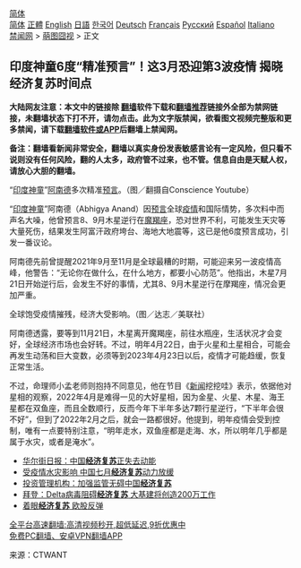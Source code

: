  <!-- 面包屑导航 --> <div class="breadcrumb"><!-- GTranslate: https://gtranslate.io/ -->  <div class="switcher notranslate">  <div class="selected">  <a href="#" onclick="return false;"> 简体</a>  </div>  <div class="option">  <a href="https://www.bannedbook.org" onclick="doGTranslate('zh-CN|zh-CN');jQuery('div.switcher div.selected a').html(jQuery(this).html());return false;" title="简体中文" class="nturl selected"> 简体</a>  <a href="https://www.bannedbook.org/zh-tw/" onclick="doGTranslate('zh-CN|zh-TW');jQuery('div.switcher div.selected a').html(jQuery(this).html());return false;" title="繁體中文" class="nturl"> 正體</a>  <a href="https://www.bannedbook.org/en/" onclick="doGTranslate('zh-CN|en');jQuery('div.switcher div.selected a').html(jQuery(this).html());return false;" title="English" class="nturl"> English</a>  <a href="https://www.bannedbook.org/ja/" onclick="doGTranslate('zh-CN|ja');jQuery('div.switcher div.selected a').html(jQuery(this).html());return false;" title="日本語" class="nturl"> 日語</a>  <a href="https://www.bannedbook.org/ko/" onclick="doGTranslate('zh-CN|ko');jQuery('div.switcher div.selected a').html(jQuery(this).html());return false;" title="한국어" class="nturl"> 한국어</a>  <a href="https://www.bannedbook.org/de/" onclick="doGTranslate('zh-CN|de');jQuery('div.switcher div.selected a').html(jQuery(this).html());return false;" title="Deutsch" class="nturl"> Deutsch</a>  <a href="https://www.bannedbook.org/fr/" onclick="doGTranslate('zh-CN|fr');jQuery('div.switcher div.selected a').html(jQuery(this).html());return false;" title="Français" class="nturl"> Français</a>  <a href="https://www.bannedbook.org/ru/" onclick="doGTranslate('zh-CN|ru');jQuery('div.switcher div.selected a').html(jQuery(this).html());return false;" title="Русский" class="nturl"> Русский</a>  <a href="https://www.bannedbook.org/es/" onclick="doGTranslate('zh-CN|es');jQuery('div.switcher div.selected a').html(jQuery(this).html());return false;" title="Español" class="nturl"> Español</a>  <a href="https://www.bannedbook.org/it/" onclick="doGTranslate('zh-CN|it');jQuery('div.switcher div.selected a').html(jQuery(this).html());return false;" title="Italiano" class="nturl"> Italiano</a>  </div>  </div>      <div class='breadcrumb-sub'><!-- Breadcrumb NavXT 6.3.0 --> <a href="https://www.bannedbook.org/" class="home">禁闻网</a> &gt; <a href="https://www.bannedbook.org/bnews/funmedia/" class="category">萌图囧视</a> &gt; 正文</div></div><h2>印度神童6度“精准预言”！这3月恐迎第3波疫情 揭晓经济复苏时间点</h2> <p class="notice"><b>大陆网友注意：本文中的链接除 <a href="https://github.com/bannedbook/fanqiang" >翻墙</a>软件下载和<a href="https://github.com/killgcd/justmysocks/blob/master/README.md">翻墙推荐</a>链接外全部为禁网链接，未翻墙状态下打不开，请勿点击。此为文字版禁闻，欲看图文视频完整版和更多禁闻，请下载<a href="https://github.com/bannedbook/fanqiang">翻墙软件或APP</a>后翻墙上禁闻网。</p><p>备注：翻墙看新闻非常安全，翻墙以真实身份发表敏感言论有一定风险，但只看不说则没有任何风险，翻的人太多，政府管不过来，也不管。信息自由是天赋人权，请放心大胆的翻墙。</b></p>  <div class="entry"> <p id="conimg">“<a href="https://www.bannedbook.org/bnews/tag/%e5%8d%b0%e5%ba%a6/" class="st_tag internal_tag" rel="tag" title="标签 印度 下的日志">印度</a><a href="https://www.bannedbook.org/bnews/tag/%e7%a5%9e%e7%ab%a5/" class="st_tag internal_tag" rel="tag" title="标签 神童 下的日志">神童</a>”<a href="https://www.bannedbook.org/bnews/tag/%E9%98%BF%E5%8D%97%E5%BE%B7/" class="st_tag internal_tag" rel="tag" title="标签 阿南德 下的日志">阿南德</a>多次精准<a href="https://www.bannedbook.org/bnews/tag/%e9%a2%84%e8%a8%80/" class="st_tag internal_tag" rel="tag" title="标签 预言 下的日志">预言</a>。（图／翻摄自Conscience Youtube）</p> <p>“<a href="https://www.bannedbook.org/bnews/tag/%E5%8D%B0%E5%BA%A6%E7%A5%9E%E7%AB%A5/" class="st_tag internal_tag" rel="tag" title="标签 印度神童 下的日志">印度神童</a>”阿南德（Abhigya Anand）因<span class='wp_keywordlink'><a href="https://www.bannedbook.org/forum5/" title="预言玄学禁书下载" rel="nofollow">预言</a></span>全球<a href="https://www.bannedbook.org/bnews/tag/%E7%96%AB%E6%83%85/" class="st_tag internal_tag" rel="tag" title="标签 疫情 下的日志">疫情</a>和国际情势，多次料中而声名大噪，他曾预言8、9月木星逆行在<a href="https://www.bannedbook.org/bnews/tag/%E9%AD%94%E7%BE%AF%E5%BA%A7/" class="st_tag internal_tag" rel="tag" title="标签 魔羯座 下的日志">魔羯座</a>，恐对世界不利，可能发生天灾等大量死伤，结果发生阿富汗政府垮台、海地大地震等，这已是他6度预言成功，引发一番议论。</p>  <p>阿南德先前曾提醒2021年9月至11月是全球最糟的时期，可能迎来另一波疫情高峰，他警告：“无论你在做什么，在什么地方，都要小心防范”。他指出，木星7月21日开始逆行后，会发生不好的事情，尤其8、9月木星逆行在摩羯座，情况会更加严重。</p> <p>全球饱受疫情摧残，经济大受影响。（图／达志／美联社）</p>  <p>阿南德透露，要等到11月21日，木星离开魔羯座，前往水瓶座，生活状况才会变好，全球经济市场也会好转。不过，明年4月22日，由于火星和土星相合，可能会再发生动荡和巨大变数，必须等到2023年4月23日以后，疫情才可能趋缓，恢复正常生活。</p> <p>不过，命理师小孟老师则抱持不同意见，他在节目《<span class='wp_keywordlink_affiliate'><a href="https://www.bannedbook.org/" title="新闻">新闻</a></span>挖挖哇》表示，依据他对星相的观察，2022年4月是难得一见的大好星相，因为金星、火星、木星、海王星都在双鱼座，而且全数顺行，反而今年下半年多达7颗行星逆行，“下半年会很不好”，但到了2022年2月之后，就会一路都很好。他提到，明年疫情会受到控制，唯有一点要特别注意，“明年走水，双鱼座都是走海、水，所以明年几乎都是属于水灾，或者是淹水”。</p>  <ul class='op-related-articles' title='相关阅读'> <li><a href='https://www.bannedbook.org/bnews/finance/20210817/1607608.html' target='_blank'>华尔街日报：中国<b>经济复苏</b>正失去动能</a></li> <li><a href='https://www.bannedbook.org/bnews/headline/20210816/1607388.html' target='_blank'>受疫情水灾影响 中国七月<b>经济复苏</b>动力放缓</a></li> <li><a href='https://www.bannedbook.org/bnews/baitai/20210810/1603961.html' target='_blank'>投资管理机构：加强监管无碍中国<b>经济复苏</b></a></li> <li><a href='https://www.bannedbook.org/bnews/comments/20210807/1601943.html' target='_blank'>拜登：Delta病毒阻碍<b>经济复苏</b> 大基建将创造200万工作</a></li> <li><a href='https://www.bannedbook.org/bnews/baitai/20210803/1599305.html' target='_blank'>着眼<b>经济复苏</b> 欧股反弹</a></li> </ul> <p class="texttj"> <a href="https://github.com/bannedbook/fanqiang/wiki/V2ray%E6%9C%BA%E5%9C%BA" target="_blank">全平台高速翻墙:高清视频秒开,超低延迟,9折优惠中</a><br/> <a href="https://github.com/bannedbook/fanqiang/wiki/%E7%A6%81%E9%97%BB%E7%BD%91%E5%AE%89%E5%8D%93%E7%BF%BB%E5%A2%99%E6%96%B0%E9%97%BBAPP" target="_blank">免费PC翻墙、安卓VPN翻墙APP</a></p><p> 来源：CTWANT </p> <a name='sharetosocial'></a>  <div style="margin-bottom:5px;padding-bottom:5px;clear:both"> <div id="archive-pix-1" class="banner-ads"> <!-- AuctionX Display platform tag START --> <div id="26318x728x90x621x_ADSLOT2" clicktrack="%%CLICK_URL_ESC%%"></div> <!-- AuctionX Display platform tag END --> </div> <div id="archive-pix-2" class="banner-ads"> <!-- AuctionX Display platform tag START --> <div id="26315x300x250x621x_ADSLOT2" clicktrack="%%CLICK_URL_ESC%%"></div> <!-- AuctionX Display platform tag END --> </div> </div>  <div id="archive-pix-1" class="banner-ads"> <!-- AuctionX Display platform tag START --> <div id="26318x728x90x621x_ADSLOT3" clicktrack="%%CLICK_URL_ESC%%"></div> <!-- AuctionX Display platform tag END --> </div> </div><!--END ENTRY--> 